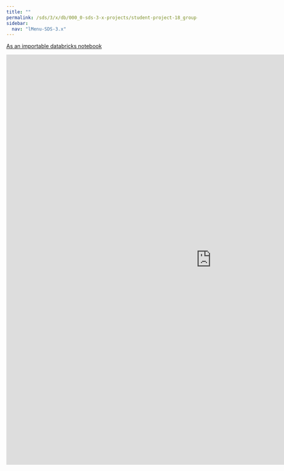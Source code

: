 ```yaml
---
title: ""
permalink: /sds/3/x/db/000_0-sds-3-x-projects/student-project-18_group-ProjectRL/02_Extensions/
sidebar:
  nav: "lMenu-SDS-3.x"
---
```


[As an importable databricks notebook](https://lamastex.github.io/scalable-data-science/sds/3/x/db/000_0-sds-3-x-projects/student-project-18_group-ProjectRL/02_Extensions.html)

<iframe src="https://lamastex.github.io/scalable-data-science/sds/3/x/db/000_0-sds-3-x-projects/student-project-18_group-ProjectRL/02_Extensions.html" width="1080" height="1080" frameborder="0"></iframe>
